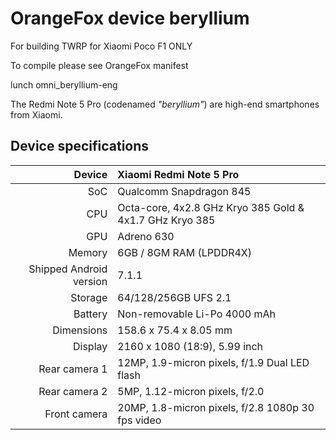 # OrangeFox device beryllium
For building TWRP for Xiaomi Poco F1 ONLY

To compile please see OrangeFox manifest

lunch omni_beryllium-eng

The Redmi Note 5 Pro (codenamed _"beryllium"_) are high-end smartphones from Xiaomi.

## Device specifications

| Device       | Xiaomi Redmi Note 5 Pro                                             |
| -----------: | :-------------------------------------------------------------------|
| SoC          | Qualcomm Snapdragon 845                                             |
| CPU          | Octa-core, 4x2.8 GHz Kryo 385 Gold & 4x1.7 GHz Kryo 385             |
| GPU          | Adreno 630                                                          |
| Memory       | 6GB / 8GM RAM (LPDDR4X)                                             |
| Shipped Android version | 7.1.1                                                    |
| Storage      | 64/128/256GB UFS 2.1                                                |
| Battery      | Non-removable Li-Po 4000 mAh                                        |
| Dimensions   | 158.6 x 75.4 x 8.05 mm                                              |
| Display      | 2160 x 1080 (18:9), 5.99 inch                                       |
| Rear camera 1 | 12MP, 1.9-micron pixels, f/1.9 Dual LED flash                     |
| Rear camera 2 | 5MP, 1.12-micron pixels, f/2.0                                     |
| Front camera | 20MP, 1.8-micron pixels, f/2.8 1080p 30 fps video       |
